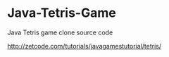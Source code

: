 # Java-Tetris-Game
Java Tetris game clone source code


http://zetcode.com/tutorials/javagamestutorial/tetris/
